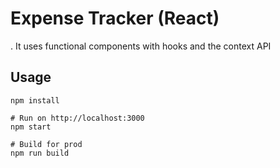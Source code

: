 # Expense Tracker (React)

. It uses functional components with hooks and the context API

## Usage
```
npm install

# Run on http://localhost:3000
npm start

# Build for prod
npm run build
```
